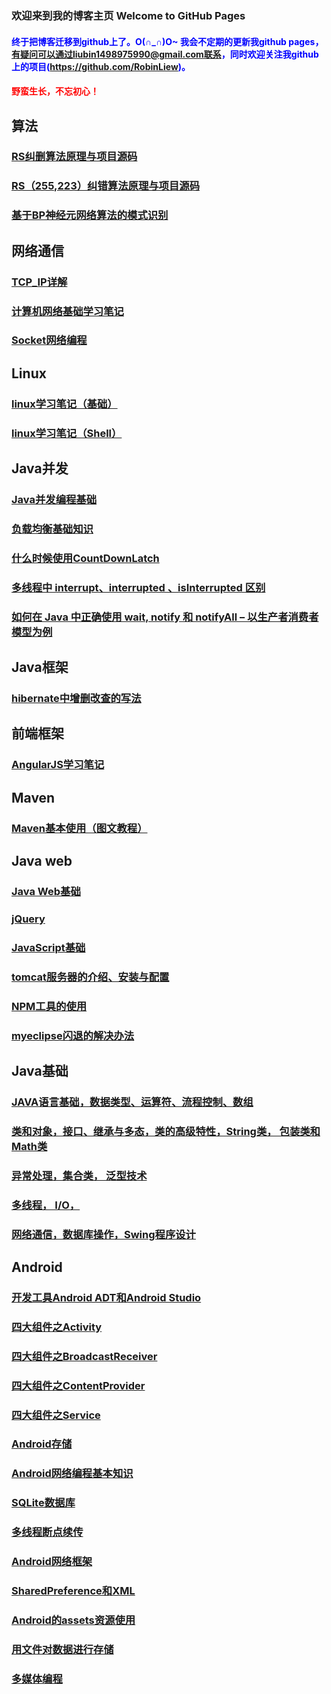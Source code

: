 ### 欢迎来到我的博客主页 Welcome to GitHub Pages
#### <font color='blue'>终于把博客迁移到github上了。O(∩_∩)O~ 我会不定期的更新我github pages，有疑问可以通过liubin1498975990@gmail.com联系，同时欢迎关注我github上的项目(https://github.com/RobinLiew)。</font>

#### <font color='red'>野蛮生长，不忘初心！</font>

## 算法
### [RS纠删算法原理与项目源码](https://github.com/RobinLiew/RobinLiew.github.io/blob/master/%E7%AE%97%E6%B3%95/RS%E7%BA%A0%E5%88%A0%E7%AE%97%E6%B3%95%E5%8E%9F%E7%90%86%E4%B8%8E%E9%A1%B9%E7%9B%AE%E6%BA%90%E7%A0%81.md)
### [RS（255,223）纠错算法原理与项目源码](https://github.com/RobinLiew/RobinLiew.github.io/blob/master/%E7%AE%97%E6%B3%95/RS%EF%BC%88255%2C223%EF%BC%89%E7%BA%A0%E9%94%99%E7%AE%97%E6%B3%95%E5%8E%9F%E7%90%86%E4%B8%8E%E9%A1%B9%E7%9B%AE%E6%BA%90%E7%A0%81.md)
### [基于BP神经元网络算法的模式识别](https://github.com/RobinLiew/RobinLiew.github.io/blob/master/%E7%AE%97%E6%B3%95/%E5%9F%BA%E4%BA%8EBP%E7%A5%9E%E7%BB%8F%E5%85%83%E7%BD%91%E7%BB%9C%E7%AE%97%E6%B3%95%E7%9A%84%E6%A8%A1%E5%BC%8F%E8%AF%86%E5%88%AB.md)

## 网络通信
### [TCP_IP详解](https://github.com/RobinLiew/RobinLiew.github.io/blob/master/%E7%BD%91%E7%BB%9C%E9%80%9A%E4%BF%A1/TCP_IP%E8%AF%A6%E8%A7%A3.md)
### [计算机网络基础学习笔记](https://github.com/RobinLiew/RobinLiew.github.io/blob/master/%E7%BD%91%E7%BB%9C%E9%80%9A%E4%BF%A1/%E8%AE%A1%E7%AE%97%E6%9C%BA%E7%BD%91%E7%BB%9C%E5%9F%BA%E7%A1%80%E5%AD%A6%E4%B9%A0%E7%AC%94%E8%AE%B0.md)
### [Socket网络编程](https://github.com/RobinLiew/RobinLiew.github.io/blob/master/%E7%BD%91%E7%BB%9C%E9%80%9A%E4%BF%A1/Socket%E7%BD%91%E7%BB%9C%E7%BC%96%E7%A8%8B.md)

## Linux
### [linux学习笔记（基础）](https://github.com/RobinLiew/RobinLiew.github.io/blob/master/Linux/linux%E5%AD%A6%E4%B9%A0%E7%AC%94%E8%AE%B0%EF%BC%88%E5%9F%BA%E7%A1%80%EF%BC%89.md)
### [linux学习笔记（Shell）](https://github.com/RobinLiew/RobinLiew.github.io/blob/master/Linux/linux%E5%AD%A6%E4%B9%A0%E7%AC%94%E8%AE%B0%EF%BC%88Shell%EF%BC%89.md)

## Java并发
### [Java并发编程基础](https://github.com/RobinLiew/RobinLiew.github.io/blob/master/Java%E5%B9%B6%E5%8F%91/Java%E5%B9%B6%E5%8F%91%E7%BC%96%E7%A8%8B%E5%9F%BA%E7%A1%80.md)
### [负载均衡基础知识](https://github.com/RobinLiew/RobinLiew.github.io/blob/master/Java%E5%B9%B6%E5%8F%91/%E8%B4%9F%E8%BD%BD%E5%9D%87%E8%A1%A1%E5%9F%BA%E7%A1%80%E7%9F%A5%E8%AF%86.md)
### [什么时候使用CountDownLatch](https://github.com/RobinLiew/RobinLiew.github.io/blob/master/Java%E5%B9%B6%E5%8F%91/%E4%BB%80%E4%B9%88%E6%97%B6%E5%80%99%E4%BD%BF%E7%94%A8CountDownLatch.md)
### [多线程中 interrupt、interrupted 、isInterrupted 区别](https://github.com/RobinLiew/RobinLiew.github.io/blob/master/Java%E5%B9%B6%E5%8F%91/%E5%A4%9A%E7%BA%BF%E7%A8%8B%E4%B8%AD%20interrupt%E3%80%81interrupted%20%E3%80%81isInterrupted%20%E5%8C%BA%E5%88%AB.md)
### [如何在 Java 中正确使用 wait, notify 和 notifyAll – 以生产者消费者模型为例](https://github.com/RobinLiew/RobinLiew.github.io/blob/master/Java%E5%B9%B6%E5%8F%91/%E5%A6%82%E4%BD%95%E5%9C%A8%20Java%20%E4%B8%AD%E6%AD%A3%E7%A1%AE%E4%BD%BF%E7%94%A8%20wait%2C%20notify%20%E5%92%8C%20notifyAll%20%E2%80%93%20%E4%BB%A5%E7%94%9F%E4%BA%A7%E8%80%85%E6%B6%88%E8%B4%B9%E8%80%85%E6%A8%A1%E5%9E%8B%E4%B8%BA%E4%BE%8B.md)

## Java框架
### [hibernate中增删改查的写法](https://github.com/RobinLiew/RobinLiew.github.io/blob/master/%E6%A1%86%E6%9E%B6/hibernate%E4%B8%AD%E5%A2%9E%E5%88%A0%E6%94%B9%E6%9F%A5%E7%9A%84%E5%86%99%E6%B3%95%EF%BC%88%E4%B8%BB%E8%A6%81%E4%BB%8B%E7%BB%8D%E5%A4%9A%E6%9D%A1%E4%BB%B6%E6%9F%A5%E8%AF%A2%EF%BC%89.md)

## 前端框架
### [AngularJS学习笔记](https://github.com/RobinLiew/RobinLiew.github.io/blob/master/%E5%89%8D%E7%AB%AF%E6%A1%86%E6%9E%B6/AngularJS%E5%AD%A6%E4%B9%A0%E7%AC%94%E8%AE%B0.md)

## Maven
### [Maven基本使用（图文教程）](https://github.com/RobinLiew/RobinLiew.github.io/blob/master/Maven/Maven%E5%9F%BA%E6%9C%AC%E4%BD%BF%E7%94%A8%EF%BC%88%E5%9B%BE%E6%96%87%E6%95%99%E7%A8%8B%EF%BC%89.md)

## Java web
### [Java Web基础](https://github.com/RobinLiew/RobinLiew.github.io/blob/master/Java%20web/Java%20Web%E5%9F%BA%E7%A1%80.md)
### [jQuery](https://github.com/RobinLiew/RobinLiew.github.io/blob/master/Java%20web/jQuery.md)
### [JavaScript基础](https://github.com/RobinLiew/RobinLiew.github.io/blob/master/Java%20web/js%E5%A4%8D%E4%B9%A0%E6%80%BB%E7%BB%93.txt)
### [tomcat服务器的介绍、安装与配置](https://github.com/RobinLiew/RobinLiew.github.io/blob/master/Java%20web/tomcat%E6%9C%8D%E5%8A%A1%E5%99%A8%E7%9A%84%E4%BB%8B%E7%BB%8D%E3%80%81%E5%AE%89%E8%A3%85%E4%B8%8E%E9%85%8D%E7%BD%AE.md)
### [NPM工具的使用](https://github.com/RobinLiew/RobinLiew.github.io/blob/master/Java%20web/NPM%E5%B7%A5%E5%85%B7%E7%9A%84%E4%BD%BF%E7%94%A8.md)
### [myeclipse闪退的解决办法](https://github.com/RobinLiew/RobinLiew.github.io/blob/master/Java%20web/myeclipse%E9%97%AA%E9%80%80%E7%9A%84%E8%A7%A3%E5%86%B3%E5%8A%9E%E6%B3%95.md)

## Java基础
### [JAVA语言基础，数据类型、运算符、流程控制、数组](https://github.com/RobinLiew/RobinLiew.github.io/blob/master/Java/Java%E7%AC%AC%E4%B8%80%E9%83%A8%E5%88%86.md)
### [类和对象，接口、继承与多态，类的高级特性，String类， 包装类和Math类](https://github.com/RobinLiew/RobinLiew.github.io/blob/master/Java/Java%E7%AC%AC%E4%BA%8C%E9%83%A8%E5%88%86.md)
### [异常处理，集合类， 泛型技术](https://github.com/RobinLiew/RobinLiew.github.io/blob/master/Java/Java%E7%AC%AC%E4%B8%89%E9%83%A8%E5%88%86.md)
### [多线程， I/O，](https://github.com/RobinLiew/RobinLiew.github.io/blob/master/Java/Java%E7%AC%AC%E5%9B%9B%E9%83%A8%E5%88%86.md)
### [网络通信，数据库操作，Swing程序设计](https://github.com/RobinLiew/RobinLiew.github.io/blob/master/Java/Java%E7%AC%AC%E4%BA%94%E9%83%A8%E5%88%86.md)

## Android
### [开发工具Android ADT和Android Studio](https://github.com/RobinLiew/RobinLiew.github.io/blob/master/Android/%E5%BC%80%E5%8F%91%E5%B7%A5%E5%85%B7Android%20ADT%E5%92%8CAndroid%20Studio.html)
### [四大组件之Activity](https://github.com/RobinLiew/RobinLiew.github.io/blob/master/Android/%E5%9B%9B%E5%A4%A7%E7%BB%84%E4%BB%B6%E4%B9%8BActivity.md)
### [四大组件之BroadcastReceiver](https://github.com/RobinLiew/RobinLiew.github.io/blob/master/Android/%E5%9B%9B%E5%A4%A7%E7%BB%84%E4%BB%B6%E4%B9%8BBroadcastReceiver.md)
### [四大组件之ContentProvider](https://github.com/RobinLiew/RobinLiew.github.io/blob/master/Android/%E5%9B%9B%E5%A4%A7%E7%BB%84%E4%BB%B6%E4%B9%8BContentProvider.md)
### [四大组件之Service](https://github.com/RobinLiew/RobinLiew.github.io/blob/master/Android/%E5%9B%9B%E5%A4%A7%E7%BB%84%E4%BB%B6%E4%B9%8BService.md)
### [Android存储](https://github.com/RobinLiew/RobinLiew.github.io/blob/master/Android/%E4%B8%80%E3%80%81Android%E5%AD%98%E5%82%A8.md)
### [Android网络编程基本知识](https://github.com/RobinLiew/RobinLiew.github.io/blob/master/Android/%E4%B8%80%E3%80%81Android%E7%BD%91%E7%BB%9C%E7%BC%96%E7%A8%8B%E5%9F%BA%E6%9C%AC%E7%9F%A5%E8%AF%86.md)
### [SQLite数据库](https://github.com/RobinLiew/RobinLiew.github.io/blob/master/Android/%E4%B8%89%E3%80%81SQLite%E6%95%B0%E6%8D%AE%E5%BA%93.md)
### [多线程断点续传](https://github.com/RobinLiew/RobinLiew.github.io/blob/master/Android/%E4%B8%89%E3%80%81%E5%A4%9A%E7%BA%BF%E7%A8%8B%E6%96%AD%E7%82%B9%E7%BB%AD%E4%BC%A0.md)
### [Android网络框架](https://github.com/RobinLiew/RobinLiew.github.io/blob/master/Android/%E4%BA%8C%E3%80%81Android%E7%BD%91%E7%BB%9C%E6%A1%86%E6%9E%B6.md)
### [SharedPreference和XML](https://github.com/RobinLiew/RobinLiew.github.io/blob/master/Android/%E4%BA%8C%E3%80%81SharedPreference%E5%92%8CXML.md)
### [Android的assets资源使用](https://github.com/RobinLiew/RobinLiew.github.io/blob/master/Android/%E4%BA%94%E3%80%81Android%E7%9A%84assets%E8%B5%84%E6%BA%90%E4%BD%BF%E7%94%A8.md)
### [用文件对数据进行存储](https://github.com/RobinLiew/RobinLiew.github.io/blob/master/Android/%E5%9B%9B%E3%80%81%E7%94%A8%E6%96%87%E4%BB%B6%E5%AF%B9%E6%95%B0%E6%8D%AE%E8%BF%9B%E8%A1%8C%E5%AD%98%E5%82%A8.md)
### [多媒体编程](https://github.com/RobinLiew/RobinLiew.github.io/blob/master/Android/%E5%A4%9A%E5%AA%92%E4%BD%93%E7%BC%96%E7%A8%8B.md)
